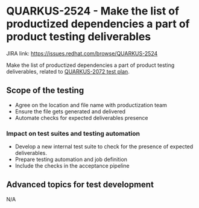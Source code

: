 # QUARKUS-2524 - Make the list of productized dependencies a part of product testing deliverables

JIRA link: https://issues.redhat.com/browse/QUARKUS-2524

Make the list of productized dependencies a part of product testing deliverables, related to [QUARKUS-2072 test plan](QUARKUS-2072.md).

## Scope of the testing
- Agree on the location and file name with productization team
- Ensure the file gets generated and delivered
- Automate checks for expected deliverables presence

### Impact on test suites and testing automation
- Develop a new internal test suite to check for the presence of expected deliverables.
- Prepare testing automation and job definition
- Include the checks in the acceptance pipeline

## Advanced topics for test development
N/A